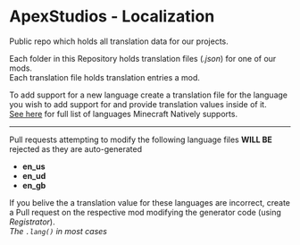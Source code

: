 # ApexStudios - Localization
Public repo which holds all translation data for our projects.

Each folder in this Repository holds translation files (_.json_) for one of our mods.<br>
Each translation file holds translation entries a mod.

To add support for a new language create a translation file for the language you wish to add support for and provide translation values inside of it.<br>
[See here](https://github.com/ApexStudios-Dev/Registrator/blob/1.16.5/src/main/java/xyz/apex/forge/utility/registrator/provider/RegistrateLangExtProvider.java#L34-L160) for full list of languages Minecraft Natively supports.

---

Pull requests attempting to modify the following language files **WILL BE** rejected as they are auto-generated
- **en_us**
- **en_ud**
- **en_gb**

If you belive the a translation value for these languages are incorrect, create a Pull request on the respective mod modifying the generator code (using _Registrator_).<br>
_The `.lang()` in most cases_

